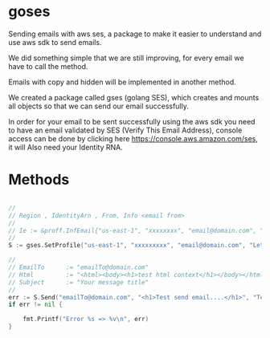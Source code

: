 # goses

Sending emails with aws ses, a package to make it easier to understand and use aws sdk to send emails.

We did something simple that we are still improving, for every email we have to call the method.

Emails with copy and hidden will be implemented in another method.

We created a package called gses (golang SES), which creates and mounts all objects so that we can send our email successfully.

In order for your email to be sent successfully using the aws sdk you need to have an email validated by SES (Verify This Email Address), console access can be done by clicking here https://console.aws.amazon.com/ses, it will Also need your Identity RNA.


# Methods

```go

//
// Region , IdentityArn , From, Info <email from>
//
// Ie := &proff.InfEmail{"us-east-1", "xxxxxxxx", "email@domain.com", "Lets test send email ses.."}
//
S := gses.SetProfile("us-east-1", "xxxxxxxxx", "email@domain.com", "Lets test send email ses..")

//
// EmailTo 		:= "emailTo@domain.com"
// Html 		:= "<html><body><h1>test html context</h1></body></html>"
// Subject 		:= "Your message title"
//
err := S.Send("emailTo@domain.com", "<h1>Test send email....</h1>", "Test send email to me goses 1000")
if err != nil {

	fmt.Printf("Error %s => %v\n", err)
}

```